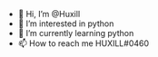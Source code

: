 - 👋 Hi, I’m @Huxill
- 👀 I’m interested in python
- 🌱 I’m currently learning python
- 📫 How to reach me HUXILL#0460


